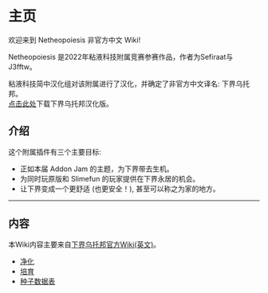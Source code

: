# 主页

欢迎来到 Netheopoiesis 非官方中文 Wiki!

Netheopoiesis 是2022年粘液科技附属竞赛参赛作品，作者为Sefiraat与J3fftw。

粘液科技简中汉化组对该附属进行了汉化，并确定了非官方中文译名: 下界乌托邦。  
[点击此处](/Install#Netheopoiesis)下载下界乌托邦汉化版。

## 介绍

这个附属插件有三个主要目标:

- 正如本届 Addon Jam 的主题，为下界带去生机。
- 为同时玩原版和 Slimefun 的玩家提供在下界永居的机会。
- 让下界变成一个更舒适 (也更安全！), 甚至可以称之为家的地方。

---

## 内容

本Wiki内容主要来自[下界乌托邦官方Wiki(英文)](https://docs.sefiraat.dev/netheopoiesis/overview)。

- [净化](./Purification)
- [培育](./Breeding)
- [种子数据表](./Seed-Database)
